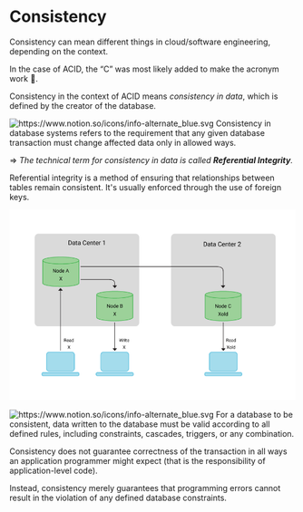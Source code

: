 # Consistency

Consistency can mean different things in cloud/software engineering, depending on the context.

In the case of ACID, the “C” was most likely added to make the acronym work 🙂.

Consistency in the context of ACID means *consistency in data*, which is defined by the creator of the database.

<aside>
<img src="https://www.notion.so/icons/info-alternate_blue.svg" alt="https://www.notion.so/icons/info-alternate_blue.svg" width="40px" /> Consistency in database systems refers to the requirement that any given database transaction must change affected data only in allowed ways.

⇒ *The technical term for consistency in data is called **Referential Integrity**.*

</aside>

Referential integrity is a method of ensuring that relationships between tables  remain consistent. It's usually enforced through the use of foreign keys.

![Untitled](Relational/Consistency/Untitled.png)

<aside>
<img src="https://www.notion.so/icons/info-alternate_blue.svg" alt="https://www.notion.so/icons/info-alternate_blue.svg" width="40px" /> For a database to be consistent, data written to the database must be valid according to all defined rules, including constraints, cascades, triggers, or any combination.

</aside>

Consistency does not guarantee correctness of the transaction in all ways an application programmer might expect (that is the responsibility of application-level code).

Instead, consistency merely guarantees that programming errors cannot result in the violation of any defined database constraints.